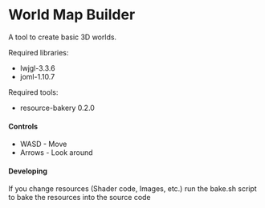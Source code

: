 # World Map Builder
A tool to create basic 3D worlds.

Required libraries:
- lwjgl-3.3.6
- joml-1.10.7

Required tools:
- resource-bakery 0.2.0

#### Controls
- WASD - Move
- Arrows - Look around

#### Developing
If you change resources (Shader code, Images, etc.) run the bake.sh script
to bake the resources into the source code